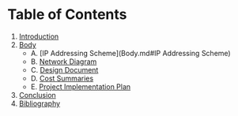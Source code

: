 # Table of Contents

1. [Introduction](Introduction.md)
2. [Body](Body.md)
   - A. [IP Addressing Scheme](Body.md#IP Addressing Scheme)
   - B. [Network Diagram](Body.md#network-diagram)
   - C. [Design Document](Body.md#design-document)
   - D. [Cost Summaries](Body.md#cost-summaries)
   - E. [Project Implementation Plan](Body.md#project-implementation-plan)
3. [Conclusion](Conclusion.md)
4. [Bibliography](Bibliography.md)
